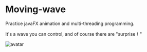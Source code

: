# Moving-wave

Practice javaFX animation and multi-threading programming.

It's a wave you can control, and of course there are "surprise！"

![avatar](https://s2.loli.net/2023/03/29/aX2d8KRykmtushe.png)
